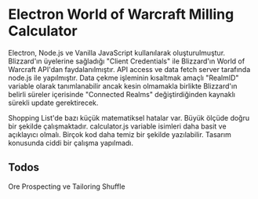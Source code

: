 # Electron World of Warcraft Milling Calculator

Electron, Node.js ve Vanilla JavaScript kullanılarak oluşturulmuştur.
Blizzard'ın üyelerine sağladığı "Client Credentials" ile Blizzard'ın World of Warcraft API'dan faydalanılmıştır.
API access ve data fetch server tarafında node.js ile yapılmıştır.
Data çekme işleminin kısaltmak amaçlı "RealmID" variable olarak tanımlanabilir ancak kesin olmamakla birlikte Blizzard'ın belirli süreler içerisinde "Connected Realms" değiştirdiğinden kaynaklı sürekli update gerektirecek.
 


Shopping List'de bazı küçük matematiksel hatalar var. Büyük ölçüde doğru bir şekilde çalışmaktadır.
calculator.js variable isimleri daha basit ve açıklayıcı olmalı. 
Birçok kod daha temiz bir şekilde yazılabilir. 
Tasarım konusunda ciddi bir çalışma yapılmadı.


## Todos
Ore Prospecting ve Tailoring Shuffle 
